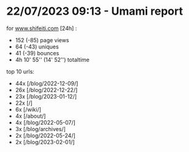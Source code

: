 # 22/07/2023 09:13 - Umami report
for www.shifeiti.com [24h] :

 - 152 (-85) page views
 - 64 (-43) uniques
 - 41 (-39) bounces
 - 4h 10' 55'' (14' 52'') totaltime


top 10 urls:
 - 44x [/blog/2022-12-09/]
 - 26x [/blog/2022-12-22/]
 - 23x [/blog/2023-01-12/]
 - 22x [/]
 - 6x [/wiki/]
 - 4x [/about/]
 - 4x [/blog/2022-05-07/]
 - 3x [/blog/archives/]
 - 2x [/blog/2022-05-24/]
 - 2x [/blog/2023-02-01/]


